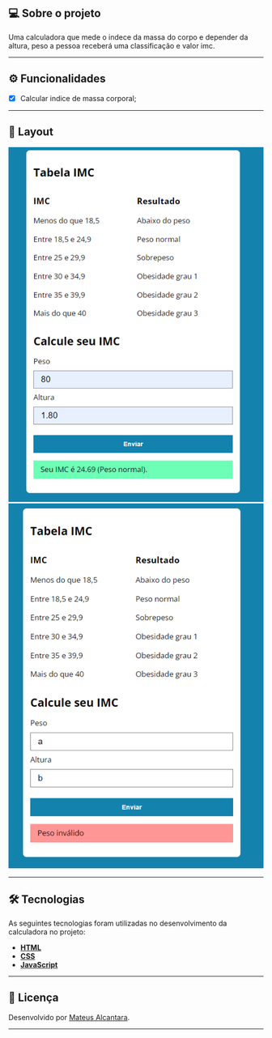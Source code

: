 ## 💻 Sobre o projeto

Uma calculadora que mede o indece da massa do corpo e depender da altura, peso a pessoa receberá uma classificação e valor imc.

---

## ⚙️ Funcionalidades

- [x] Calcular indice de massa corporal;

---

## 🎨 Layout

<img src="img/projetinhojs.png">

<img src="img/projetinhojs02.png">

---

## 🛠 Tecnologias

As seguintes tecnologias foram utilizadas no desenvolvimento da calculadora no projeto:

- **[HTML](https://www.w3schools.com/html/)**
- **[CSS](https://www.w3schools.com/css/default.asp)**
- **[JavaScript](https://www.w3schools.com/js/default.asp)**

---

## 📝 Licença

Desenvolvido por [Mateus Alcantara](https://www.linkedin.com/in/mateus-alcantara-7280b525b/).

---
